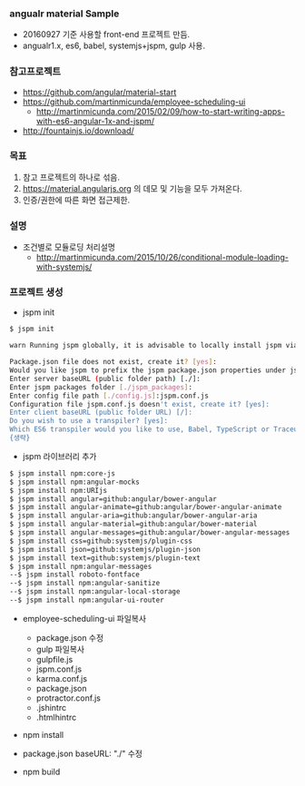 ### angualr material Sample

* 20160927 기준 사용할 front-end 프로젝트 만듬.
* angualr1.x, es6, babel, systemjs+jspm, gulp 사용.


### 참고프로젝트
* https://github.com/angular/material-start
* https://github.com/martinmicunda/employee-scheduling-ui
	* http://martinmicunda.com/2015/02/09/how-to-start-writing-apps-with-es6-angular-1x-and-jspm/
* http://fountainjs.io/download/



### 목표
1. 참고 프로젝트의 하나로 섞음.
2. https://material.angularjs.org 의 데모 및 기능을 모두 가져온다.
3. 인증/권한에 따른 화면 접근제한.


### 설명
* 조건별로 모듈로딩 처리설명
	* http://martinmicunda.com/2015/10/26/conditional-module-loading-with-systemjs/

	
### 프로젝트 생성

* jspm init
``` bash
$ jspm init

warn Running jspm globally, it is advisable to locally install jspm via npm install jspm --save-dev.

Package.json file does not exist, create it? [yes]:
Would you like jspm to prefix the jspm package.json properties under jspm? [yes]:
Enter server baseURL (public folder path) [./]:
Enter jspm packages folder [./jspm_packages]:
Enter config file path [./config.js]:jspm.conf.js
Configuration file jspm.conf.js doesn't exist, create it? [yes]:
Enter client baseURL (public folder URL) [/]:
Do you wish to use a transpiler? [yes]:
Which ES6 transpiler would you like to use, Babel, TypeScript or Traceur? [babel]:
{생략}
```
* jspm 라이브러리 추가
``` bash
$ jspm install npm:core-js
$ jspm install npm:angular-mocks
$ jspm install npm:URIjs
$ jspm install angular=github:angular/bower-angular
$ jspm install angular-animate=github:angular/bower-angular-animate
$ jspm install angular-aria=github:angular/bower-angular-aria
$ jspm install angular-material=github:angular/bower-material
$ jspm install angular-messages=github:angular/bower-angular-messages
$ jspm install css=github:systemjs/plugin-css
$ jspm install json=github:systemjs/plugin-json
$ jspm install text=github:systemjs/plugin-text
$ jspm install npm:angular-messages
--$ jspm install roboto-fontface
--$ jspm install npm:angular-sanitize
--$ jspm install npm:angular-local-storage
--$ jspm install npm:angular-ui-router
```
* employee-scheduling-ui 파일복사
	* package.json 수정
	* gulp 파일복사
	* gulpfile.js
	* jspm.conf.js
	* karma.conf.js
	* package.json
	* protractor.conf.js
	* .jshintrc
	* .htmlhintrc

* npm install


* package.json baseURL: "./" 수정

* npm build
